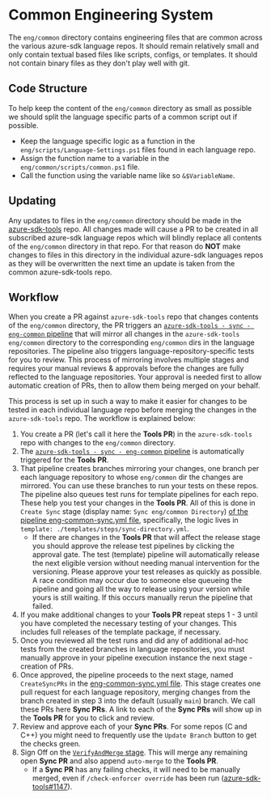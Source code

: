 # Common Engineering System

The `eng/common` directory contains engineering files that are common across the various azure-sdk language repos.
It should remain relatively small and only contain textual based files like scripts, configs, or templates. It
should not contain binary files as they don't play well with git.

## Code Structure

To help keep the content of the `eng/common` directory as small as possible we should split the language specific parts of a common script out if possible.

- Keep the language specific logic as a function in the `eng/scripts/Language-Settings.ps1` files found in each language repo.
- Assign the function name to a variable in the `eng/common/scripts/common.ps1` file.
- Call the function using the variable name like so `&$VariableName`.

## Updating

Any updates to files in the `eng/common` directory should be made in the [azure-sdk-tools](https://github.com/azure/azure-sdk-tools) repo.
All changes made will cause a PR to be created in all subscribed azure-sdk language repos which will blindly replace all contents of
the `eng/common` directory in that repo. For that reason do **NOT** make changes to files in this directory in the individual azure-sdk
languages repos as they will be overwritten the next time an update is taken from the common azure-sdk-tools repo.

## Workflow

When you create a PR against `azure-sdk-tools` repo that changes contents of the `eng/common` directory, the PR
triggers an [`azure-sdk-tools - sync - eng-common` pipeline][pipeline] that will mirror all changes in the `azure-sdk-tools eng/common` directory
to the corresponding `eng/common` dirs in the language repositories. The pipeline also triggers language-repository-specific tests for you to review. This process of mirroring involves multiple stages and requires
your manual reviews & approvals before the changes are fully reflected to the language repositories. Your approval is needed first to allow automatic creation of PRs, then to allow them being merged on your behalf.

This process is set up in such a way to make it easier for changes to be tested in each individual language repo before merging the changes in the `azure-sdk-tools` repo. The workflow is explained below:

1. You create a PR (let's call it here the **Tools PR**) in the `azure-sdk-tools` repo with changes to the `eng/common` directory.
2. The [`azure-sdk-tools - sync - eng-common` pipeline][pipeline] is automatically triggered for the **Tools PR**.
3. That pipeline creates branches mirroring your changes, one branch per each language repository to whose `eng/common` dir the changes are mirrored. You can use these branches to run your tests on these repos. The pipeline also queues test runs for template pipelines for each repo. These help you test your changes in the **Tools PR**.  All of this is done in `Create Sync` stage (display name: `Sync eng/common Directory`) [of the pipeline eng-common-sync.yml file][yml], specifically, the logic lives in `template: ./templates/steps/sync-directory.yml`.
    - If there are changes in the **Tools PR** that will affect the release stage you should approve the release test pipelines by clicking the approval gate. The test (template) pipeline will automatically release the next eligible version without needing manual intervention for the versioning. Please approve your test releases as quickly as possible. A race condition may occur due to someone else queueing the pipeline and going all the way to release using your version while yours is still waiting. If this occurs manually rerun the pipeline that failed.
4. If you make additional changes to your **Tools PR** repeat steps 1 - 3 until you have completed the necessary testing of your changes. This includes full releases of the template package, if necessary.
5. Once you reviewed all the test runs and did any of additional ad-hoc tests from the created branches in language repositories, you must manually approve in your pipeline execution instance the next stage - creation of PRs.
6. Once approved, the pipeline proceeds to the next stage, named `CreateSyncPRs` in the [eng-common-sync.yml file][yml]. This stage creates one pull request for each language repository, merging changes from the branch created in step 3 into the default (usually `main`) branch. We call these PRs here **Sync PRs**. A link to each of the **Sync PRs** will show up in the **Tools PR** for you to click and review.
7. Review and approve each of your **Sync PRs**. For some repos (C and C++) you might need to frequently use the `Update Branch` button to get the checks green.
8. Sign Off on the [`VerifyAndMerge` stage][yml]. This will merge any remaining open **Sync PR** and also append `auto-merge` to the **Tools PR**.
   - If a **Sync PR** has any failing checks, it will need to be manually merged, even if `/check-enforcer override` has been run ([azure-sdk-tools#1147](https://github.com/Azure/azure-sdk-tools/issues/1147)).

[pipeline]: https://dev.azure.com/azure-sdk/internal/_build?definitionId=1372&_a=summary
[yml]: https://github.com/Azure/azure-sdk-tools/blob/main/eng/pipelines/eng-common-sync.yml